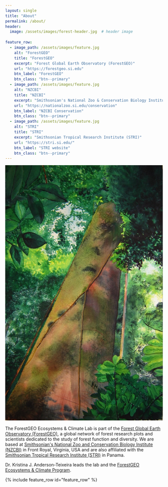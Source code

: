 ```yaml
---
layout: single
title: "About"
permalink: /about/
header:
  image: /assets/images/forest-header.jpg  # header image
  
feature_row:
  - image_path: /assets/images/feature.jpg
    alt: "ForestGEO"
    title: "ForestGEO"
    excerpt: "Forest Global Earth Observatory (ForestGEO)"
    url: "https://forestgeo.si.edu"
    btn_label: "ForestGEO"
    btn_class: "btn--primary"
  - image_path: /assets/images/feature.jpg
    alt: "NZCBI"
    title: "NZCBI"
    excerpt: "Smithsonian's National Zoo & Conservation Biology Institute (NZCBI)"
    url: "https://nationalzoo.si.edu/conservation"
    btn_label: "NZCBI Conservation"
    btn_class: "btn--primary"
  - image_path: /assets/images/feature.jpg
    alt: "STRI"
    title: "STRI"
    excerpt: "Smithsonian Tropical Research Institute (STRI)"
    url: "https://stri.si.edu/"
    btn_label: "STRI website"
    btn_class: "btn--primary"
---
```

![Lab members at a ForestGEO site](/assets/images/tree-painting.jpg)

The ForestGEO Ecosystems & Climate Lab is part of the [Forest Global Earth Observatory (ForestGEO)](https://forestgeo.si.edu), a global network of forest research plots and scientists dedicated to the study of forest function and diversity. 
We are based at [Smithsonian's National Zoo and Conservation Biology Institute (NZCBI)](https://www.google.com/url) in Front Royal, Virginia, USA
and are also affiliated with the [Smithsonian Tropical Research Institute (STRI)](https://stri.si.edu/) in Panama. 

Dr. Kristina J. Anderson-Teixeira leads the lab and the [ForestGEO Ecosystems & Climate Program](https://forestgeo.si.edu/research-programs/ecosystems-and-climate-program).

{% include feature_row id="feature_row" %}